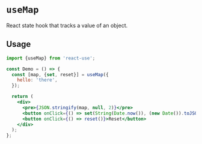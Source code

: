 # `useMap`

React state hook that tracks a value of an object.


## Usage

```jsx
import {useMap} from 'react-use';

const Demo = () => {
  const [map, {set, reset}] = useMap({
    hello: 'there',
  });

  return (
    <div>
      <pre>{JSON.stringify(map, null, 2)}</pre>
      <button onClick={() => set(String(Date.now()), (new Date()).toJSON())}>Add</button>
      <button onClick={() => reset()}>Reset</button>
    </div>
  );
};
```
